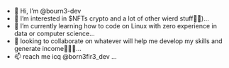 - 👋 Hi, I’m @bourn3-dev
- 👀 I’m interested in $NFTs crypto and a lot of other wierd stuff💞️💞️)...
- 🌱 I’m currently learning how to code on Linux with zero experience in data or computer science...
- 💞️ looking to collaborate on whatever will help me develop my skills and generate income🌱🌱💞️...
- 📫 reach me icq @born3fir3_dev ...

<!---
bourn3-dev/bourn3-dev is a ✨ special ✨ repository because its `README.md` (this file) appears on your GitHub profile.
You can click the Preview link to take a look at your changes.
--->
